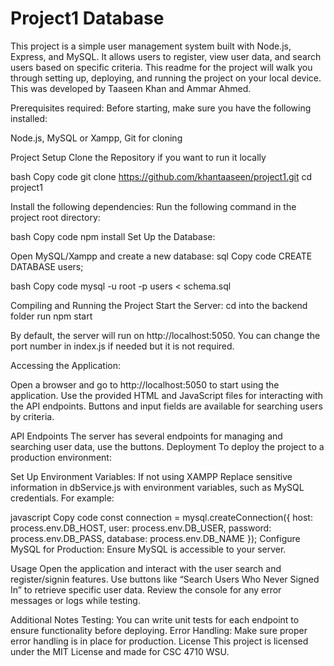 # Project1 Database
This project is a simple user management system built with Node.js, Express, and MySQL. It allows users to register, view user data, and search users based on specific criteria. This readme for the project will walk you through setting up, deploying, and running the project on your local device. This was developed by Taaseen Khan and Ammar Ahmed.

Prerequisites required: 
Before starting, make sure you have the following installed:

Node.js,
MySQL or Xampp,
Git for cloning

Project Setup
Clone the Repository if you want to run it locally

bash
Copy code
git clone https://github.com/khantaaseen/project1.git
cd project1

Install the following dependencies: Run the following command in the project root directory:

bash
Copy code
npm install
Set Up the Database:

Open MySQL/Xampp and create a new database:
sql
Copy code
CREATE DATABASE users;

bash
Copy code
mysql -u root -p users < schema.sql

Compiling and Running the Project
Start the Server: 
cd into the backend folder
run npm start

By default, the server will run on http://localhost:5050. You can change the port number in index.js if needed but it is not required.

Accessing the Application:

Open a browser and go to http://localhost:5050 to start using the application.
Use the provided HTML and JavaScript files for interacting with the API endpoints. Buttons and input fields are available for searching users by criteria.

API Endpoints
The server has several endpoints for managing and searching user data, use the buttons.
Deployment
To deploy the project to a production environment:

Set Up Environment Variables: If not using XAMPP Replace sensitive information in dbService.js with environment variables, such as MySQL credentials. For example:

javascript
Copy code
const connection = mysql.createConnection({
    host: process.env.DB_HOST,
    user: process.env.DB_USER,
    password: process.env.DB_PASS,
    database: process.env.DB_NAME
});
Configure MySQL for Production: Ensure MySQL is accessible to your server.


Usage
Open the application and interact with the user search and register/signin features.
Use buttons like “Search Users Who Never Signed In” to retrieve specific user data.
Review the console for any error messages or logs while testing.

Additional Notes
Testing: You can write unit tests for each endpoint to ensure functionality before deploying.
Error Handling: Make sure proper error handling is in place for production.
License
This project is licensed under the MIT License and made for CSC 4710 WSU.
